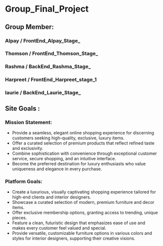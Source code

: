 # Group_Final_Project

## Group Member:

### Alpay / FrontEnd_Alpay_Stage_
### Thomson / FrontEnd_Thomson_Stage_
### Rashma / BackEnd_Rashma_Stage_
### Harpreet / FrontEnd_Harpreet_stage_1
### laurie / BackEnd_Laurie_Stage_


## Site Goals :

### Mission Statement:

- Provide a seamless, elegant online shopping experience for discerning customers seeking high-quality, exclusive, luxury items.
- Offer a curated selection of premium products that reflect refined taste and exclusivity.
- Combine sophistication with convenience through exceptional customer service, secure shopping, and an intuitive interface.
- Become the preferred destination for luxury enthusiasts who value uniqueness and elegance in every purchase.

### Platform Goals:

- Create a luxurious, visually captivating shopping experience tailored for high-end clients and interior designers.
- Showcase a curated selection of modern, premium furniture and decor items.
- Offer exclusive membership options, granting access to trending, unique pieces.
- Feature a clean, futuristic design that emphasizes ease of use and makes every customer feel valued and special.
- Provide versatile, customizable furniture options in various colors and styles for interior designers, supporting their creative visions.

